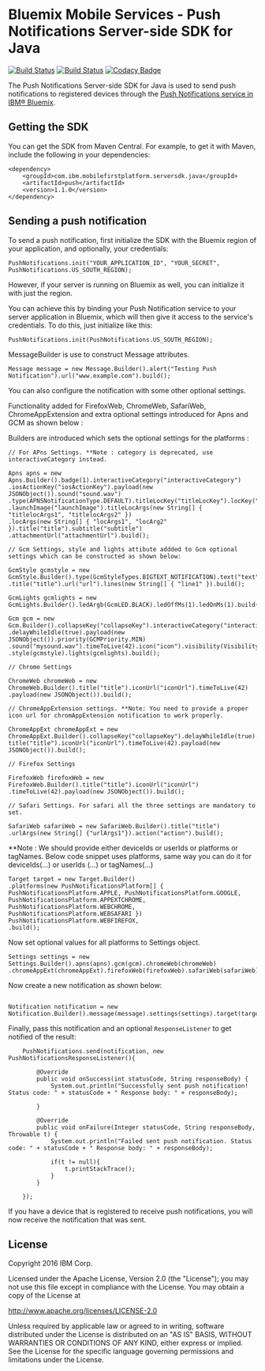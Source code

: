 # Bluemix Mobile Services - Push Notifications Server-side SDK for Java
[![Build Status](https://travis-ci.org/ibm-bluemix-mobile-services/bms-pushnotifications-serversdk-java.svg?branch=master)](https://travis-ci.org/ibm-bluemix-mobile-services/bms-pushnotifications-serversdk-java)
[![Build Status](https://travis-ci.org/ibm-bluemix-mobile-services/bms-pushnotifications-serversdk-java.svg?branch=development)](https://travis-ci.org/ibm-bluemix-mobile-services/bms-pushnotifications-serversdk-java)
[![Codacy Badge](https://api.codacy.com/project/badge/Grade/fe43788a157c4c4b971a8918d29c4469)](https://www.codacy.com/app/ibm-bluemix-mobile-services/bms-pushnotifications-serversdk-java?utm_source=github.com&amp;utm_medium=referral&amp;utm_content=ibm-bluemix-mobile-services/bms-pushnotifications-serversdk-java&amp;utm_campaign=Badge_Grade)

The Push Notifications Server-side SDK for Java is used to send push notifications to registered devices through the [Push Notifications service in IBM® Bluemix](https://console.ng.bluemix.net/docs/services/mobilepush/index.html).

## Getting the SDK

You can get the SDK from Maven Central. For example, to get it with Maven, include the following in your dependencies:

```
<dependency>
	<groupId>com.ibm.mobilefirstplatform.serversdk.java</groupId>
	<artifactId>push</artifactId>
	<version>1.1.0</version>
</dependency>
```

## Sending a push notification

To send a push notification, first initialize the SDK with the Bluemix region of your application, and optionally, your credentials:

```
PushNotifications.init("YOUR_APPLICATION_ID", "YOUR_SECRET", PushNotifications.US_SOUTH_REGION); 
```

However, if your server is running on Bluemix as well, you can initialize it with just the region. 

You can achieve this by binding your Push Notification service to your server application in Bluemix, which will then give it access to the service's credentials. To do this, just initialize like this:

```
PushNotifications.init(PushNotifications.US_SOUTH_REGION);
```

MessageBuilder is use to construct Message attributes.

```
Message message = new Message.Builder().alert("Testing Push Notification").url("www.example.com").build();

```
You can also configure the notification with some other optional settings.

Functionality added for FirefoxWeb, ChromeWeb, SafariWeb, ChromeAppExtension and extra optional settings introduced for Apns and GCM as shown below :

Builders are introduced which sets the optional settings for the platforms : 
```
// For APns Settings. **Note : category is deprecated, use interactiveCategory instead.
	
Apns apns = new Apns.Builder().badge(1).interactiveCategory("interactiveCategory")
.iosActionKey("iosActionKey").payload(new JSONObject()).sound("sound.wav")
.type(APNSNotificationType.DEFAULT).titleLocKey("titleLocKey").locKey("locKey")
.launchImage("launchImage").titleLocArgs(new String[] { "titlelocArgs1", "titlelocArgs2" })
.locArgs(new String[] { "locArgs1", "locArg2" }).title("title").subtitle("subtitle")
.attachmentUrl("attachmentUrl").build();

// Gcm Settings, style and lights attibute addded to Gcm optional settings which can be constructed as shown below:

GcmStyle gcmstyle = new GcmStyle.Builder().type(GcmStyleTypes.BIGTEXT_NOTIFICATION).text("text")
.title("title").url("url").lines(new String[] { "line1" }).build();

GcmLights gcmlights = new GcmLights.Builder().ledArgb(GcmLED.BLACK).ledOffMs(1).ledOnMs(1).build();

Gcm gcm = new Gcm.Builder().collapseKey("collapseKey").interactiveCategory("interactiveCategory")
.delayWhileIdle(true).payload(new JSONObject()).priority(GCMPriority.MIN)
.sound("mysound.wav").timeToLive(42).icon("icon").visibility(Visibility.PUBLIC).sync(true)
.style(gcmstyle).lights(gcmlights).build();

// Chrome Settings	
	
ChromeWeb chromeWeb = new ChromeWeb.Builder().title("title").iconUrl("iconUrl").timeToLive(42)
.payload(new JSONObject()).build();

// ChromeAppExtension settings. **Note: You need to provide a proper icon url for chromAppExtension notification to work properly.		

ChromeAppExt chromeAppExt = new ChromeAppExt.Builder().collapseKey("collapseKey").delayWhileIdle(true).
title("title").iconUrl("iconUrl").timeToLive(42).payload(new JSONObject()).build();

// Firefox Settings		

FirefoxWeb firefoxWeb = new FirefoxWeb.Builder().title("title").iconUrl("iconUrl")
.timeToLive(42).payload(new JSONObject()).build();

// Safari Settings. For safari all the three settings are mandatory to set.	
	
SafariWeb safariWeb = new SafariWeb.Builder().title("title")
.urlArgs(new String[] {"urlArgs1"}).action("action").build();
```
**Note : We should provide either deviceIds or userIds or platforms or tagNames.
Below code snippet uses platforms, same way you can do it for deviceIds(...) or userIds (...) or tagNames(...)
```
Target target = new Target.Builder()
.platforms(new PushNotificationsPlatform[] {
PushNotificationsPlatform.APPLE, PushNotificationsPlatform.GOOGLE,
PushNotificationsPlatform.APPEXTCHROME,
PushNotificationsPlatform.WEBCHROME,
PushNotificationsPlatform.WEBSAFARI })
PushNotificationsPlatform.WEBFIREFOX,
.build();

```		
Now set optional values for all platforms to Settings object.
```
Settings settings = new Settings.Builder().apns(apns).gcm(gcm).chromeWeb(chromeWeb)
.chromeAppExt(chromeAppExt).firefoxWeb(firefoxWeb).safariWeb(safariWeb).build();
```		

Now create a new notification as shown below:

```

Notification notification = new Notification.Builder().message(message).settings(settings).target(target).build(); 

```

Finally, pass this notification and an optional `ResponseListener` to get notified of the result:

```
	PushNotifications.send(notification, new PushNotificationsResponseListener(){

		@Override
		public void onSuccess(int statusCode, String responseBody) {
			System.out.println("Successfully sent push notification! Status code: " + statusCode + " Response body: " + responseBody);
			
		}

		@Override
		public void onFailure(Integer statusCode, String responseBody, Throwable t) {
			System.out.println("Failed sent push notification. Status code: " + statusCode + " Response body: " + responseBody);
				
			if(t != null){
				t.printStackTrace();
			}
		}
			
	});
```

If you have a device that is registered to receive push notifications, you will now receive the notification that was sent.

## License

Copyright 2016 IBM Corp.

Licensed under the Apache License, Version 2.0 (the "License"); you may not use this file except in compliance with the License. You may obtain a copy of the License at

http://www.apache.org/licenses/LICENSE-2.0

Unless required by applicable law or agreed to in writing, software distributed under the License is distributed on an "AS IS" BASIS, WITHOUT WARRANTIES OR CONDITIONS OF ANY KIND, either express or implied. See the License for the specific language governing permissions and limitations under the License.

